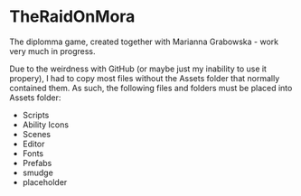 # TheRaidOnMora
The diplomma game, created together with Marianna Grabowska - work very much in progress.

Due to the weirdness with GitHub (or maybe just my inability to use it propery), I had to copy most files without the Assets folder that normally contained them. As such, the following files and folders must be placed into Assets folder: 

* Scripts
* Ability Icons
* Scenes
* Editor
* Fonts
* Prefabs
* smudge
* placeholder
